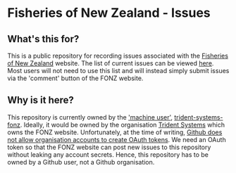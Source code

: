# Fisheries of New Zealand - Issues

## What's this for?

This is a public repository for recording issues associated with 
the [Fisheries of New Zealand](http://fonz.tridentsystems.co.nz) website.
The list of current issues can be viewed [here](https://github.com/nokome/fonz-issues/issues).
Most users will not need to use this list and will instead simply submit issues via the 'comment' 
button of the FONZ website.

## Why is it here?

This repository is currently owned by the ['machine user'](https://help.github.com/articles/managing-deploy-keys), 
[trident-systems-fonz](https://github.com/trident-systems-fonz).
Ideally, it would be owned by the organisation [Trident Systems](https://github.com/trident-systems) which 
owns the FONZ website.
Unfortunately, at the time of writing, [Github does not allow organisation accounts to create OAuth tokens](http://stackoverflow.com/questions/14149514/how-to-create-oauth2-token-for-github-enterprise-under-organization).
We need an OAuth token so that the FONZ website can post new issues to this repository without leaking 
any account secrets. Hence, this repository has to be owned by a Github user, not a Github organisation.


